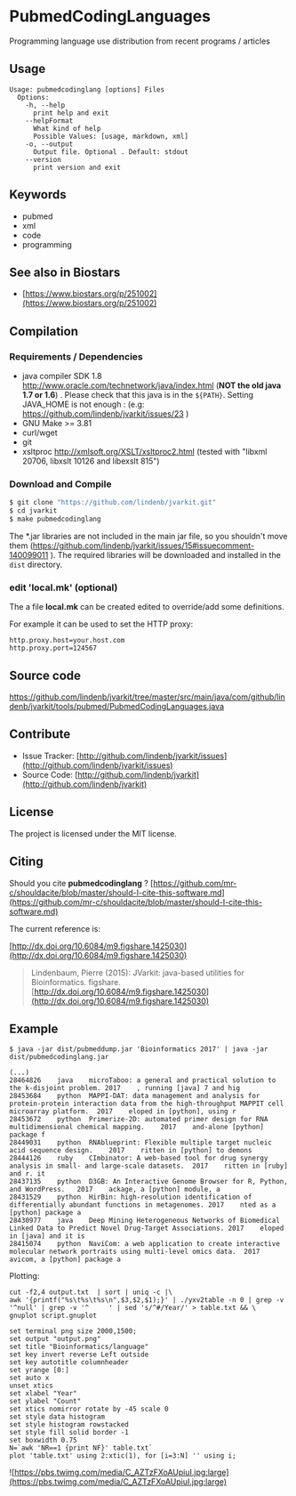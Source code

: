 # PubmedCodingLanguages

Programming language use distribution from recent programs / articles


## Usage

```
Usage: pubmedcodinglang [options] Files
  Options:
    -h, --help
      print help and exit
    --helpFormat
      What kind of help
      Possible Values: [usage, markdown, xml]
    -o, --output
      Output file. Optional . Default: stdout
    --version
      print version and exit

```


## Keywords

 * pubmed
 * xml
 * code
 * programming



## See also in Biostars

 * [https://www.biostars.org/p/251002](https://www.biostars.org/p/251002)


## Compilation

### Requirements / Dependencies

* java compiler SDK 1.8 http://www.oracle.com/technetwork/java/index.html (**NOT the old java 1.7 or 1.6**) . Please check that this java is in the `${PATH}`. Setting JAVA_HOME is not enough : (e.g: https://github.com/lindenb/jvarkit/issues/23 )
* GNU Make >= 3.81
* curl/wget
* git
* xsltproc http://xmlsoft.org/XSLT/xsltproc2.html (tested with "libxml 20706, libxslt 10126 and libexslt 815")


### Download and Compile

```bash
$ git clone "https://github.com/lindenb/jvarkit.git"
$ cd jvarkit
$ make pubmedcodinglang
```

The *.jar libraries are not included in the main jar file, so you shouldn't move them (https://github.com/lindenb/jvarkit/issues/15#issuecomment-140099011 ).
The required libraries will be downloaded and installed in the `dist` directory.

### edit 'local.mk' (optional)

The a file **local.mk** can be created edited to override/add some definitions.

For example it can be used to set the HTTP proxy:

```
http.proxy.host=your.host.com
http.proxy.port=124567
```
## Source code 

[https://github.com/lindenb/jvarkit/tree/master/src/main/java/com/github/lindenb/jvarkit/tools/pubmed/PubmedCodingLanguages.java
](https://github.com/lindenb/jvarkit/tree/master/src/main/java/com/github/lindenb/jvarkit/tools/pubmed/PubmedCodingLanguages.java
)
## Contribute

- Issue Tracker: [http://github.com/lindenb/jvarkit/issues](http://github.com/lindenb/jvarkit/issues)
- Source Code: [http://github.com/lindenb/jvarkit](http://github.com/lindenb/jvarkit)

## License

The project is licensed under the MIT license.

## Citing

Should you cite **pubmedcodinglang** ? [https://github.com/mr-c/shouldacite/blob/master/should-I-cite-this-software.md](https://github.com/mr-c/shouldacite/blob/master/should-I-cite-this-software.md)

The current reference is:

[http://dx.doi.org/10.6084/m9.figshare.1425030](http://dx.doi.org/10.6084/m9.figshare.1425030)

> Lindenbaum, Pierre (2015): JVarkit: java-based utilities for Bioinformatics. figshare.
> [http://dx.doi.org/10.6084/m9.figshare.1425030](http://dx.doi.org/10.6084/m9.figshare.1425030)


## Example

```
$ java -jar dist/pubmeddump.jar 'Bioinformatics 2017' | java -jar dist/pubmedcodinglang.jar

(...)
28464826	java	microTaboo: a general and practical solution to the k-disjoint problem.	2017	, running [java] 7 and hig
28453684	python	MAPPI-DAT: data management and analysis for protein-protein interaction data from the high-throughput MAPPIT cell microarray platform.	2017	eloped in [python], using r 
28453672	python	Primerize-2D: automated primer design for RNA multidimensional chemical mapping.	2017	and-alone [python] package f
28449031	python	RNAblueprint: Flexible multiple target nucleic acid sequence design.	2017	ritten in [python] to demons
28444126	ruby	CImbinator: A web-based tool for drug synergy analysis in small- and large-scale datasets.	2017	ritten in [ruby] and r. it
28437135	python	D3GB: An Interactive Genome Browser for R, Python, and WordPress.	2017	ackage, a [python] module, a
28431529	python	HirBin: high-resolution identification of differentially abundant functions in metagenomes.	2017	nted as a [python] package a
28430977	java	Deep Mining Heterogeneous Networks of Biomedical Linked Data to Predict Novel Drug-Target Associations.	2017	eloped in [java] and it is
28415074	python	NaviCom: a web application to create interactive molecular network portraits using multi-level omics data.	2017	avicom, a [python] package a

```

Plotting:

```
cut -f2,4 output.txt  | sort | uniq -c |\
awk '{printf("%s\t%s\t%s\n",$3,$2,$1);}' | ./yxv2table -n 0 | grep -v '^null' | grep -v '^     ' | sed 's/^#/Year/' > table.txt && \
gnuplot script.gnuplot
``` 



```
set terminal png size 2000,1500;
set output "output.png"
set title "Bioinformatics/language"
set key invert reverse Left outside
set key autotitle columnheader
set yrange [0:]
set auto x
unset xtics
set xlabel "Year"
set ylabel "Count"
set xtics nomirror rotate by -45 scale 0
set style data histogram
set style histogram rowstacked
set style fill solid border -1
set boxwidth 0.75
N=`awk 'NR==1 {print NF}' table.txt`
plot 'table.txt' using 2:xtic(1), for [i=3:N] '' using i;
```


![https://pbs.twimg.com/media/C_AZTzFXoAUpiuI.jpg:large](https://pbs.twimg.com/media/C_AZTzFXoAUpiuI.jpg:large)


